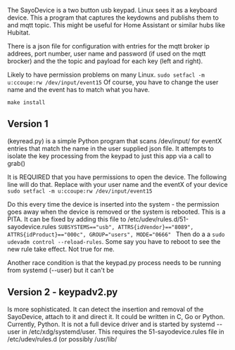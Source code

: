 The SayoDevice is a two button usb keypad. Linux sees it as a keyboard device. 
This a program that captures the keydowns and publishs them to and mqtt topic. 
This might be useful for Home Assistant or similar hubs like Hubitat.

There is a json file for configuration with entries for the mqtt broker ip 
addrees, port number, user name and password (if used on the mqtt brocker) 
and the the topic and payload for each key (left and right).

Likely to have permission problems on many Linux. 
`sudo setfacl -m u:ccoupe:rw /dev/input/event15` Of course, you have to 
change the user name and the event has to match what you have.

`make install`

## Version 1
 (keyread.py) is a simple Python program that scans /dev/input/ for eventX
entries that match the name in the user supplied json file. It attempts
to isolate the key processing from the keypad to just this app via a call
to grab()

It is REQUIRED that you have permissions to open the device. The following
line will do that. Replace with your user name and the eventX of your device
`sudo setfacl -m u:ccoupe:rw /dev/input/event15`

Do this every time the device is inserted into the system - the permission
goes away when the device is removed or the system is rebooted. This is 
a PITA. It can be fixed by adding this file to
/etc/udev/rules.d/51-sayodevice.rules
`SUBSYSTEMS=="usb", ATTRS{idVendor}=="8089", ATTRS{idProduct}=="000c", GROUP="users", MODE="0666"
` Then do a a `sudo udevadm control --reload-rules`. Some say you have to
reboot to see the new rule take effect. Not true for me. 

Another race condition is that the keypad.py process needs to be running
from systemd (--user) but it can't be 

## Version 2 - keypadv2.py 
Is more sophisticated. It can detect the insertion and removal 
of the SayoDevice, attach to it and direct it. It could be written in C, Go 
or Python. Currently, Python. It is not a full device driver and is started
by systemd --user in /etc/xdg/systemd/user. This requires the 51-sayodevice.rules
file in /etc/udev/rules.d (or possibly /usr/lib/
